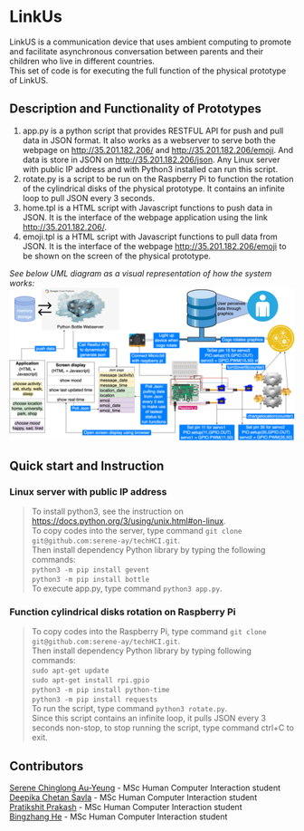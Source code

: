 # LinkUs
LinkUS is a communication device that uses ambient computing to promote and facilitate asynchronous conversation between parents and their children who live in different countries. <br>
This set of code is for executing the full function of the physical prototype of LinkUS.

## Description and Functionality of Prototypes
1. app.py is a python script that provides RESTFUL API for push and pull data in JSON format. It also works as a webserver to serve both the webpage on http://35.201.182.206/ and http://35.201.182.206/emoji. And data is store in JSON on http://35.201.182.206/json. Any Linux server with public IP address and with Python3 installed can run this script.
2. rotate.py is a script to be run on the Raspberry Pi to function the rotation of the cylindrical disks of the physical prototype. It contains an infinite loop to pull JSON every 3 seconds.
3. home.tpl is a HTML script with Javascript functions to push data in JSON. It is the interface of the webpage application using the link http://35.201.182.206/.
4. emoji.tpl is a HTML script with Javascript functions to pull data from JSON. It is the interface of the webpage http://35.201.182.206/emoji to be shown on the screen of the physical prototype. <br>

*See below UML diagram as a visual representation of how the system works:*
![alt text](UML_Diagram.png)

## Quick start and Instruction
### Linux server with public IP address
>To install python3, see the instruction on https://docs.python.org/3/using/unix.html#on-linux. <br>
>To copy codes into the server, type command `git clone git@github.com:serene-ay/techHCI.git`. <br>
>Then install dependency Python library by typing the following commands: <br>
>`python3 -m pip install gevent` <br>
>`python3 -m pip install bottle` <br>
>To execute app.py, type command `python3 app.py`.
### Function cylindrical disks rotation on Raspberry Pi
>To copy codes into the Raspberry Pi, type command `git clone git@github.com:serene-ay/techHCI.git`. <br>
>Then install dependency Python library by typing following commands: <br>
>`sudo apt-get update` <br>
>`sudo apt-get install rpi.gpio` <br>
>`python3 -m pip install python-time` <br>
>`python3 -m pip install requests` <br>
>To run the script, type command `python3 rotate.py`. <br>
>Since this script contains an infinite loop, it pulls JSON every 3 seconds non-stop, to stop running the script, type command ctrl+C to exit. <br>

## Contributors
[Serene Chinglong Au-Yeung](https://github.com/serene-ay) - MSc Human Computer Interaction student <br>
[Deepika Chetan Savla](https://github.com/Dsavlaa) - MSc Human Computer Interaction student <br>
[Pratikshit Prakash](https://github.com/pratikshitp) - MSc Human Computer Interaction student <br>
[Bingzhang He](https://github.com/BingzhangHe) - MSc Human Computer Interaction student <br>
